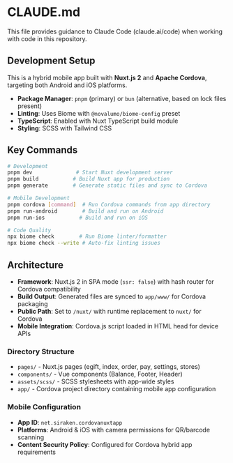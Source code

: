 # CLAUDE.md

This file provides guidance to Claude Code (claude.ai/code) when working with code in this repository.

## Development Setup

This is a hybrid mobile app built with **Nuxt.js 2** and **Apache Cordova**, targeting both Android and iOS platforms.

- **Package Manager**: `pnpm` (primary) or `bun` (alternative, based on lock files present)
- **Linting**: Uses Biome with `@novalumo/biome-config` preset
- **TypeScript**: Enabled with Nuxt TypeScript build module
- **Styling**: SCSS with Tailwind CSS

## Key Commands

```bash
# Development
pnpm dev              # Start Nuxt development server
pnpm build           # Build Nuxt app for production
pnpm generate        # Generate static files and sync to Cordova

# Mobile Development
pnpm cordova [command]  # Run Cordova commands from app directory
pnpm run-android        # Build and run on Android
pnpm run-ios           # Build and run on iOS

# Code Quality
npx biome check        # Run Biome linter/formatter
npx biome check --write # Auto-fix linting issues
```

## Architecture

- **Framework**: Nuxt.js 2 in SPA mode (`ssr: false`) with hash router for Cordova compatibility
- **Build Output**: Generated files are synced to `app/www/` for Cordova packaging
- **Public Path**: Set to `/nuxt/` with runtime replacement to `nuxt/` for Cordova
- **Mobile Integration**: Cordova.js script loaded in HTML head for device APIs

### Directory Structure

- `pages/` - Nuxt.js pages (egift, index, order, pay, settings, stores)
- `components/` - Vue components (Balance, Footer, Header)
- `assets/scss/` - SCSS stylesheets with app-wide styles
- `app/` - Cordova project directory containing mobile app configuration

### Mobile Configuration

- **App ID**: `net.siraken.cordovanuxtapp`
- **Platforms**: Android & iOS with camera permissions for QR/barcode scanning
- **Content Security Policy**: Configured for Cordova hybrid app requirements
